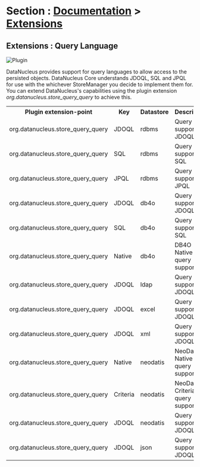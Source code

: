 <head><title>Extensions : Query Language</title></head>

# Section : [Documentation](../index.html) > [Extensions](index.html)

## Extensions : Query Language
![Plugin](../../images/nucleus_plugin.gif)

DataNucleus provides support for query languages to allow access to the persisted objects.
DataNucleus Core understands JDOQL, SQL and JPQL for use with the whichever StoreManager you decide to implement them for.
You can extend DataNucleus's capabilities using the plugin extension *org.datanucleus.store_query_query* to achieve this.

<table>
    <tr>
        <th>Plugin extension-point</th>
        <th>Key</th>
        <th>Datastore</th>
        <th>Description</th>
        <th width="80">Location</th>
    </tr>
    <tr>
        <td>org.datanucleus.store_query_query</td>
        <td>JDOQL</td>
        <td>rdbms</td>
        <td>Query support for JDOQL</td>
        <td>datanucleus-rdbms</td>
    </tr>
    <tr>
        <td>org.datanucleus.store_query_query</td>
        <td>SQL</td>
        <td>rdbms</td>
        <td>Query support for SQL</td>
        <td>datanucleus-rdbms</td>
    </tr>
    <tr>
        <td>org.datanucleus.store_query_query</td>
        <td>JPQL</td>
        <td>rdbms</td>
        <td>Query support for JPQL</td>
        <td>datanucleus-rdbms</td>
    </tr>
    <tr>
        <td>org.datanucleus.store_query_query</td>
        <td>JDOQL</td>
        <td>db4o</td>
        <td>Query support for JDOQL</td>
        <td>datanucleus-db4o</td>
    </tr>
    <tr>
        <td>org.datanucleus.store_query_query</td>
        <td>SQL</td>
        <td>db4o</td>
        <td>Query support for SQL</td>
        <td>datanucleus-db4o</td>
    </tr>
    <tr>
        <td>org.datanucleus.store_query_query</td>
        <td>Native</td>
        <td>db4o</td>
        <td>DB4O Native query support</td>
        <td>datanucleus-db4o</td>
    </tr>
    <tr>
        <td>org.datanucleus.store_query_query</td>
        <td>JDOQL</td>
        <td>ldap</td>
        <td>Query support for JDOQL</td>
        <td>datanucleus-ldap</td>
    </tr>
    <tr>
        <td>org.datanucleus.store_query_query</td>
        <td>JDOQL</td>
        <td>excel</td>
        <td>Query support for JDOQL</td>
        <td>datanucleus-excel</td>
    </tr>
    <tr>
        <td>org.datanucleus.store_query_query</td>
        <td>JDOQL</td>
        <td>xml</td>
        <td>Query support for JDOQL</td>
        <td>datanucleus-xml</td>
    </tr>
    <tr>
        <td>org.datanucleus.store_query_query</td>
        <td>Native</td>
        <td>neodatis</td>
        <td>NeoDatis Native query support</td>
        <td>datanucleus-neodatis</td>
    </tr>
    <tr>
        <td>org.datanucleus.store_query_query</td>
        <td>Criteria</td>
        <td>neodatis</td>
        <td>NeoDatis Criteria query support</td>
        <td>datanucleus-neodatis</td>
    </tr>
    <tr>
        <td>org.datanucleus.store_query_query</td>
        <td>JDOQL</td>
        <td>neodatis</td>
        <td>Query support for JDOQL</td>
        <td>datanucleus-neodatis</td>
    </tr>
    <tr>
        <td>org.datanucleus.store_query_query</td>
        <td>JDOQL</td>
        <td>json</td>
        <td>Query support for JDOQL</td>
        <td>datanucleus-json</td>
    </tr>
</table>
